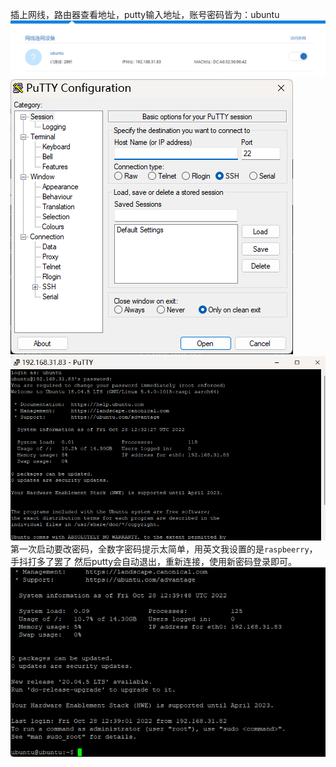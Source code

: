 插上网线，路由器查看地址，putty输入地址，账号密码皆为：ubuntu
![](https://raw.githubusercontent.com/acdefg/cdn/main/obsidian/20221028203439.png)
![](https://raw.githubusercontent.com/acdefg/cdn/main/obsidian/20221028203452.png)
![](https://raw.githubusercontent.com/acdefg/cdn/main/obsidian/20221028203322.png)
第一次启动要改密码，全数字密码提示太简单，用英文我设置的是`raspbeerry`，手抖打多了罢了
然后putty会自动退出，重新连接，使用新密码登录即可。
![](https://raw.githubusercontent.com/acdefg/cdn/main/obsidian/20221028204126.png)
